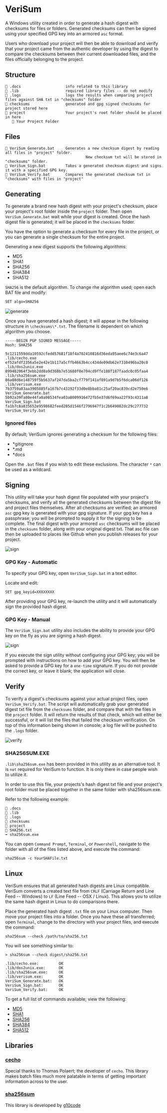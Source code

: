 # VeriSum

A Windows utility created in order to generate a hash digest with checksums for files or folders. Generated checksums can then be signed using your specified GPG key into an armored `asc` format.

Users who download your project will then be able to download and verify that your project came from the authentic developer by using the digest to compare the checksums between their current downloaded files, and the files officially belonging to the project.

## Structure

```
📁 .docs                    info related to this library
📁 .lib                     required library files -- do not modify
📁 .logs                    logs the results when comparing project files against SHA txt in "checksums" folder
📁 checksums                generated and gpg signed checksums for project stored here
📁 project                  Your project's root folder should be placed in here
   📁 Your Project Folder
```

## Files

```
📄 VeriSum_Generate.bat     Generates a new checksum digest by reading all files in "project" folder.
                                    New checksum txt will be stored in "checksums" folder.
📄 VeriSum_Sign.bat         Takes a generated checksum digest and signs it with a specified GPG key.
📄 VeriSum_Verify.bat       Compares the generated checksum txt in "checksums" with files in "project"
```

## Generating

To generate a brand new hash digest with your project's checksum, place your project's root folder inside the `project` folder. Then open `VeriSum_Generate.bat` wait while your digest is created. Once the hash digest file is generated; it will be placed in the `checksums` folder.

You have the option to generate a checksum for every file in the project, or you can generate a single checksum for the entire project.

Generating a new digest supports the following algorithms:

- MD5
- SHA1
- SHA256
- SHA384
- SHA512

`SHA256` is the default algorithm.
To change rhe algorithm used; open each BAT file and modify:

```bash
SET algo=SHA256
```

![generate](https://i.imgur.com/PqVca4g.png)

Once you have generated a hash digest; it will appear in the following structure in `\checksums\*.txt`. The filename is dependent on which algorithm you choose.

```gpg
-----BEGIN PGP SIGNED MESSAGE-----
Hash: SHA256

5c1211559dda10592cfedd57681f18f4a702410816d36eda95aee6c74e3c6a47  .lib/cecho.exe
ef52afdf2356a5e2e42e1b117a5cffb4663b4cc434de09db62e7310496ba20c0  .lib/dos2unix.exe
899482064f3ebb2dd8a9d368b7e51680f0e704cd9ffe188f187faadc0c05faa4  .lib/sha256sum.exe
86a08d6e148759f5b5637af247da5ba2cf779f141af891a9d7b5f6dca06df126  .lib/verisum.exe
7b3759a83aa3905885fa167b7c43192f33d0e8bba81c25af20ac839cd2e750e6  VeriSum_Generate.bat
5b92a39fa80e44fa0a98534fea03a8009916472fb5e37d6f69aa22f93c4311a8  VeriSum_Sign.bat
fa1b7c8a835652e9598682feed205d1546f2796947f1c2b649082dc29c277732  VeriSum_Verify.bat
```

### Ignored files

By default; VeriSum ignores generating a checksum for the following files:

- \*gitignore
- \*.md
- \*docs

Open the `.bat` files if you wish to edit these exclusions. The character `*` can be used as a wildcard.

## Signing

This utility will take your hash digest file populated with your project's checksums, and verify all the generated checksums between the digest file and project files themselves. After all checksums are verified; an armored `asc` gpg key is generated with your gpg signature. If your gpg key has a passphrase; you will be prompted to supply it for the signing to be complete. The final digest with your armored `asc` checksums will be placed in the `checksums` folder, along with your original digest txt. That asc file can then be uploaded to places like Github when you publish releases for your project.

![sign](https://i.imgur.com/xPfLJ1Z.png)

### GPG Key - Automatic

To specify your GPG key, open `VeriSum_Sign.bat` in a text editor.

Locate and edit:

```git
SET gpg_keyid=XXXXXXXX
```

After providing your GPG key, re-launch the utility and it will automatically sign the provided hash digest.

### GPG Key - Manual

The `VeriSum_Sign.bat` utility also includes the ability to provide your GPG key on the fly as you are signing a hash digest.

![sign](https://i.imgur.com/AyDh6mS.png)

If you execute the sign utility without configuring your GPG key; you will be prompted with instructions on how to add your GPG key. You will then be asked to provide a GPG key for a `one-time` signature. If you do not provide the correct key, or leave it blank; the application will close.

## Verify

To verify a digest's checksums against your actual project files, open `VeriSum_Verify.bat`. The script will automatically grab your generated digest txt file from the `checksums` folder, and compare that with the files in the `project` folder. It will return the results of that check, which will either be successful, or it will list the files that failed the checksum verification. On top of this information being shown in console; a log file will be pushed to the `.logs` folder.

![verify](https://i.imgur.com/MwH8zCB.png)

### SHA256SUM.EXE

`.lib\sha256sum.exe` has been provided in this utility as an alternative tool. It is `not` required for VeriSum to function. It is only there in case people wish to utilize it.

In order to use this file, your projects's hash digest txt file and your project's root folder must be placed together in the same folder with sha256sum.exe.

Refer to the following example:

```
📁 .docs
📁 .lib
📁 .logs
📁 checksums
📁 project
📄 SHA256.txt
➡️ sha256sum.exe
```

You can open `Command Prompt`, `Terminal`, or `Powershell`, navigate to the folder with all of the files listed above, and execute the command:

```shell
sha256sum -c YourSHAFile.txt
```

## Linux

VeriSum ensures that all generated hash digests are Linux compatible. VeriSum converts a created text file from `CRLF` (Carriage Return and Line Feed -- Windows) to `LF` (Line Feed -- OSX / Linux). This allows you to utilize the same hash digest in Linux to do comparisons there.

Place the generated hash digest `.txt` file on your Linux computer. Then move your project files into a folder.
Once you have these all transferred; open `Terminal`, change to the directory with your project files, and execute the command:

```shell
sha256sum --check /path/to/sha256.txt
```

You will see something similar to:

```shell
> sha256sum --check digest/sha256.txt

.lib/cecho.exe:         OK
.lib/dos2unix.exe:      OK
.lib/sha256sum.exe:     OK
.lib/verisum.exe:       OK
VeriSum_Generate.bat:   OK
VeriSum_Sign.bat:       OK
VeriSum_Verify.bat:     OK
```

To get a full list of commands available; view the following:

- [MD5](https://man7.org/linux/man-pages/man1/md5sum.1.html "MD5")
- [SHA1](https://man7.org/linux/man-pages/man1/sha1sum.1.html "SHA1")
- [SHA256](https://man7.org/linux/man-pages/man1/sha256sum.1.html "SHA256")
- [SHA384](https://man7.org/linux/man-pages/man1/sha384sum.1.html "SHA384")
- [SHA512](https://man7.org/linux/man-pages/man1/sha512sum.1.html "SHA512")

## Libraries

### [cecho](https://www.codeproject.com/Articles/17033/Add-Colors-to-Batch-Files "cecho")

Special thanks to Thomas Polaert; the developer of `cecho`. This library makes batch files much more palatable in terms of getting important information across to the user.

### [sha256sum](https://g10code.com/ "sha256sum")

This library is developed by [g10code](https://g10code.com/ "g10code")